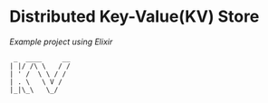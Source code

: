 # Distributed Key-Value(KV) Store
_Example project using Elixir_

```
 _  ____     __
| |/ /\ \   / /
| ' /  \ \ / / 
| . \   \ V / 
|_|\_\   \_/ 
```
